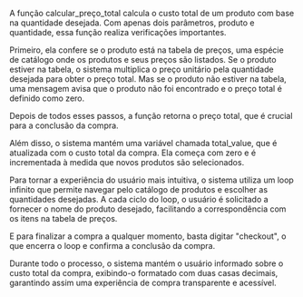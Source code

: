 A função calcular_preço_total calcula o custo total de um produto com base na quantidade desejada. Com apenas dois parâmetros, produto e quantidade, essa função realiza verificações importantes.

Primeiro, ela confere se o produto está na tabela de preços, uma espécie de catálogo onde os produtos e seus preços são listados. Se o produto estiver na tabela, o sistema multiplica o preço unitário pela quantidade desejada para obter o preço total. Mas se o produto não estiver na tabela, uma mensagem avisa que o produto não foi encontrado e o preço total é definido como zero.

Depois de todos esses passos, a função retorna o preço total, que é crucial para a conclusão da compra.

Além disso, o sistema mantém uma variável chamada total_value, que é atualizada com o custo total da compra. Ela começa com zero e é incrementada à medida que novos produtos são selecionados.

Para tornar a experiência do usuário mais intuitiva, o sistema utiliza um loop infinito que permite navegar pelo catálogo de produtos e escolher as quantidades desejadas. A cada ciclo do loop, o usuário é solicitado a fornecer o nome do produto desejado, facilitando a correspondência com os itens na tabela de preços.

E para finalizar a compra a qualquer momento, basta digitar "checkout", o que encerra o loop e confirma a conclusão da compra.

Durante todo o processo, o sistema mantém o usuário informado sobre o custo total da compra, exibindo-o formatado com duas casas decimais, garantindo assim uma experiência de compra transparente e acessível.
